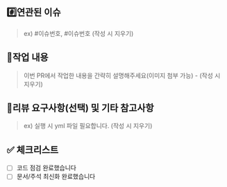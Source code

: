 ## #️⃣연관된 이슈

> ex) #이슈번호, #이슈번호 (작성 시 지우기)

## 📝작업 내용

> 이번 PR에서 작업한 내용을 간략히 설명해주세요(이미지 첨부 가능) - (작성 시 지우기)

## 💬리뷰 요구사항(선택) 및 기타 참고사항

> ex) 실행 시 yml 파일 필요합니다. (작성 시 지우기)


## ✅ 체크리스트

- [ ] 코드 점검 완료했습니다
- [ ] 문서/주석 최신화 완료했습니다